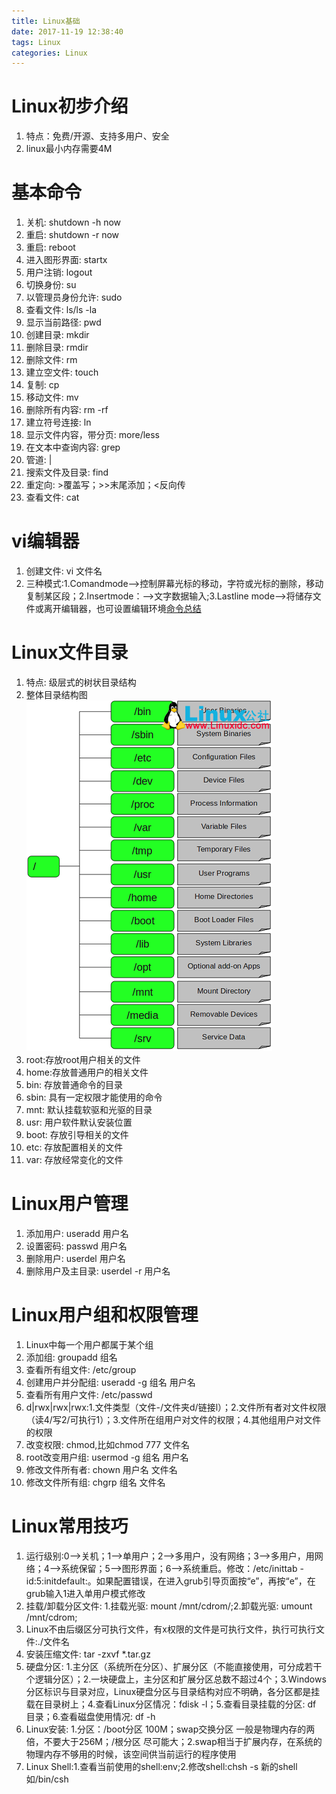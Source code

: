 ```yaml
---
title: Linux基础
date: 2017-11-19 12:38:40
tags: Linux
categories: Linux
---
```

# Linux初步介绍                    
1. 特点：免费/开源、支持多用户、安全          
2. linux最小内存需要4M        

# 基本命令            
1. 关机: shutdown -h now         
2. 重启: shutdown -r now         
3. 重启: reboot                  
4. 进入图形界面: startx           
5. 用户注销: logout              
6. 切换身份: su                  
7. 以管理员身份允许: sudo        
8. 查看文件: ls/ls -la           
9. 显示当前路径: pwd             
10. 创建目录: mkdir             
11. 删除目录: rmdir             
12. 删除文件: rm                
13. 建立空文件: touch           
14. 复制: cp                    
15. 移动文件: mv                
16. 删除所有内容: rm -rf        
17. 建立符号连接: ln            
18. 显示文件内容，带分页: more/less     
19. 在文本中查询内容: grep              
20. 管道: |                            
21. 搜索文件及目录: find                
22. 重定向: >覆盖写；>>末尾添加；<反向传          
23. 查看文件: cat                 

# vi编辑器                              
1. 创建文件: vi  文件名          
2. 三种模式:1.Comandmode-->控制屏幕光标的移动，字符或光标的删除，移动复制某区段；2.Insertmode：-->文字数据输入;3.Lastline mode-->将储存文件或离开编辑器，也可设置编辑环境[命令总结](https://www.cnblogs.com/jiayongji/p/5771444.html)                       

# Linux文件目录                    
1. 特点: 级层式的树状目录结构                   
2. 整体目录结构图                              
![](https://github.com/xiong-ang/xiong-ang.github.io/blob/Hexo/MyBlog/MyBlog/images/FileSystem.png?raw=true)                      
3. root:存放root用户相关的文件               
4. home:存放普通用户的相关文件               
5. bin: 存放普通命令的目录                   
6. sbin: 具有一定权限才能使用的命令          
7. mnt: 默认挂载软驱和光驱的目录             
8. usr: 用户软件默认安装位置                 
9. boot: 存放引导相关的文件                  
10. etc: 存放配置相关的文件                  
11. var: 存放经常变化的文件                             

# Linux用户管理                     
1. 添加用户: useradd 用户名                  
2. 设置密码: passwd 用户名                   
3. 删除用户: userdel 用户名                  
4. 删除用户及主目录: userdel -r 用户名                        

# Linux用户组和权限管理                
1. Linux中每一个用户都属于某个组                    
2. 添加组: groupadd 组名                           
3. 查看所有组文件: /etc/group                      
4. 创建用户并分配组: useradd -g 组名 用户名         
5. 查看所有用户文件: /etc/passwd                   
6. d|rwx|rwx|rwx:1.文件类型（文件-/文件夹d/链接l）；2.文件所有者对文件权限（读4/写2/可执行1）；3.文件所在组用户对文件的权限；4.其他组用户对文件的权限                     
7. 改变权限: chmod,比如chmod 777 文件名          
8. root改变用户组: usermod -g 组名 用户名        
9. 修改文件所有者: chown 用户名 文件名           
10. 修改文件所有组: chgrp 组名 文件名                               

# Linux常用技巧                  
1. 运行级别:0-->关机；1-->单用户；2-->多用户，没有网络；3-->多用户，用网络；4-->系统保留；5-->图形界面；6-->系统重启。修改：/etc/inittab - id:5:initdefault:。如果配置错误，在进入grub引导页面按“e”，再按“e”，在grub输入1进入单用户模式修改                      
2. 挂载/卸载分区文件: 1.挂载光驱: mount /mnt/cdrom/;2.卸载光驱: umount /mnt/cdrom;            
3. Linux不由后缀区分可执行文件，有x权限的文件是可执行文件，执行可执行文件:./文件名               
4. 安装压缩文件: tar -zxvf *.tar.gz             
5. 硬盘分区: 1.主分区（系统所在分区）、扩展分区（不能直接使用，可分成若干个逻辑分区）；2.一块硬盘上，主分区和扩展分区总数不超过4个；3.Windows分区标识与目录对应，Linux硬盘分区与目录结构对应不明确，各分区都是挂载在目录树上；4.查看Linux分区情况：fdisk -l；5.查看目录挂载的分区: df 目录；6.查看磁盘使用情况: df -h                        
5. Linux安装: 1.分区：/boot分区 100M；swap交换分区 一般是物理内存的两倍，不要大于256M；/根分区 尽可能大；2.swap相当于扩展内存，在系统的物理内存不够用的时候，该空间供当前运行的程序使用                                
6. Linux Shell:1.查看当前使用的shell:env;2.修改shell:chsh -s 新的shell如/bin/csh                